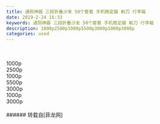 ```yaml
---
title: 通厕神器 三段折叠沙发 50个套套 手机稳定器 剃刀 行李箱
date: 2019-2-24 16:33
keywords: 通厕神器 三段折叠沙发 50个套套 手机稳定器 剃刀 行李箱
description: 1000p2500p1000p5500p3000p1000p3000p
categories: used
---
```

<td class="t_f" id="postmessage_3104669">

<br/>
<img alt="" border="0" class="zoom" data-cf-modified-9a998ac2d6c97f16c4fc7bec-="" file="http://www.flw.ph/data/appbyme/upload/image/201902/24/aFqtMbvoPWzn.jpg" id="aimg_H2faO" lazyloadthumb="1" onclick="" onmouseover="" src="http://www.flw.ph/data/appbyme/upload/image/201902/24/aFqtMbvoPWzn.jpg"/><br/>
<br/>
<img alt="" border="0" class="zoom" data-cf-modified-9a998ac2d6c97f16c4fc7bec-="" file="http://www.flw.ph/data/appbyme/upload/image/201902/24/s0CPYvaFqGqg.jpg" id="aimg_Gyh2p" lazyloadthumb="1" onclick="" onmouseover="" src="http://www.flw.ph/data/appbyme/upload/image/201902/24/s0CPYvaFqGqg.jpg"/><br/>
1000p<br/>
<img alt="" border="0" class="zoom" data-cf-modified-9a998ac2d6c97f16c4fc7bec-="" file="http://www.flw.ph/data/appbyme/upload/image/201902/24/xv689G4W1IWf.jpg" id="aimg_Zjqqg" lazyloadthumb="1" onclick="" onmouseover="" src="http://www.flw.ph/data/appbyme/upload/image/201902/24/xv689G4W1IWf.jpg"/><br/>
2500p<br/>
<img alt="" border="0" class="zoom" data-cf-modified-9a998ac2d6c97f16c4fc7bec-="" file="http://www.flw.ph/data/appbyme/upload/image/201902/24/KAacdvmTXMDd.jpg" id="aimg_H2BBb" lazyloadthumb="1" onclick="" onmouseover="" src="http://www.flw.ph/data/appbyme/upload/image/201902/24/KAacdvmTXMDd.jpg"/><br/>
1000p<br/>
<img alt="" border="0" class="zoom" data-cf-modified-9a998ac2d6c97f16c4fc7bec-="" file="http://www.flw.ph/data/appbyme/upload/image/201902/24/fPXhKCPkZ0MI.jpg" id="aimg_ZWukF" lazyloadthumb="1" onclick="" onmouseover="" src="http://www.flw.ph/data/appbyme/upload/image/201902/24/fPXhKCPkZ0MI.jpg"/><br/>
5500p<br/>
<img alt="" border="0" class="zoom" data-cf-modified-9a998ac2d6c97f16c4fc7bec-="" file="http://www.flw.ph/data/appbyme/upload/image/201902/24/3VEr2J4FpWMb.jpg" id="aimg_PGS9s" lazyloadthumb="1" onclick="" onmouseover="" src="http://www.flw.ph/data/appbyme/upload/image/201902/24/3VEr2J4FpWMb.jpg"/><br/>
3000p<br/>
<img alt="" border="0" class="zoom" data-cf-modified-9a998ac2d6c97f16c4fc7bec-="" file="http://www.flw.ph/data/appbyme/upload/image/201902/24/o1GWxstafaZq.jpg" id="aimg_Ya8Fx" lazyloadthumb="1" onclick="" onmouseover="" src="http://www.flw.ph/data/appbyme/upload/image/201902/24/o1GWxstafaZq.jpg"/><br/>
1000p<br/>
<img alt="" border="0" class="zoom" data-cf-modified-9a998ac2d6c97f16c4fc7bec-="" file="http://www.flw.ph/data/appbyme/upload/image/201902/24/8BXM0LR3imxM.jpg" id="aimg_MD1B8" lazyloadthumb="1" onclick="" onmouseover="" src="http://www.flw.ph/data/appbyme/upload/image/201902/24/8BXM0LR3imxM.jpg"/><br/>
3000p<br/>
<br/>
</td>
###### 转载自[菲龙网]